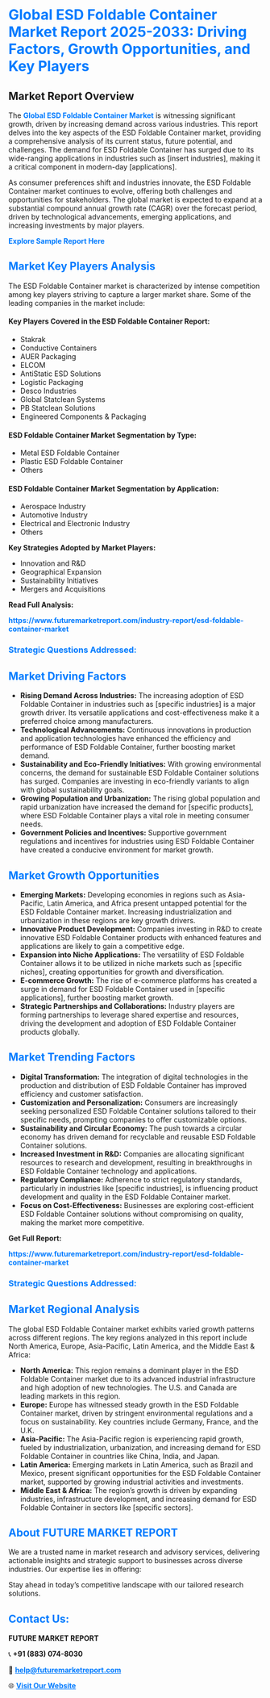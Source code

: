 <h1 style="color: #007BFF;">Global ESD Foldable Container Market Report 2025-2033: Driving Factors, Growth Opportunities, and Key Players</h1>

<section id="overview">
<h2>Market Report Overview</h2>
<p>The <a href="https://www.futuremarketreport.com/industry-report/esd-foldable-container-market" style="color: #007BFF; text-decoration: none;"><strong>Global ESD Foldable Container Market</strong></a> is witnessing significant growth, driven by increasing demand across various industries. This report delves into the key aspects of the ESD Foldable Container market, providing a comprehensive analysis of its current status, future potential, and challenges. The demand for ESD Foldable Container has surged due to its wide-ranging applications in industries such as [insert industries], making it a critical component in modern-day [applications].</p>
<p>As consumer preferences shift and industries innovate, the ESD Foldable Container market continues to evolve, offering both challenges and opportunities for stakeholders. The global market is expected to expand at a substantial compound annual growth rate (CAGR) over the forecast period, driven by technological advancements, emerging applications, and increasing investments by major players.</p>
</section>

<section id="overview">
<p><a href="https://www.futuremarketreport.com/request-sample/reportId=50246" style="color: #007BFF; text-decoration: none;"><strong>Explore Sample Report Here</strong></a></p>
</section>

<section id="key-players">
<h2 style="color: #007BFF;">Market Key Players Analysis</h2>
<p>The ESD Foldable Container market is characterized by intense competition among key players striving to capture a larger market share. Some of the leading companies in the market include:</p>
<h4>Key Players Covered in the ESD Foldable Container Report:</h4>
<ul><li>Stakrak</li><li>Conductive Containers</li><li>AUER Packaging</li><li>ELCOM</li><li>AntiStatic ESD Solutions</li><li>Logistic Packaging</li><li>Desco Industries</li><li>Global Statclean Systems</li><li>PB Statclean Solutions</li><li>Engineered Components &amp; Packaging</li></ul>
<h4>ESD Foldable Container Market Segmentation by Type:</h4>
<ul><li>Metal ESD Foldable Container</li><li>Plastic ESD Foldable Container</li><li>Others</li></ul>

<h4>ESD Foldable Container Market Segmentation by Application:</h4>
<ul><li>Aerospace Industry</li><li>Automotive Industry</li><li>Electrical and Electronic Industry</li><li>Others</li></ul>
<p><strong>Key Strategies Adopted by Market Players:</strong></p>
<ul>
<li>Innovation and R&D</li>
<li>Geographical Expansion</li>
<li>Sustainability Initiatives</li>
<li>Mergers and Acquisitions</li>
</ul>
</section>

<section>
<p><strong>Read Full Analysis: </strong></p><a href="https://www.futuremarketreport.com/industry-report/esd-foldable-container-market" style="color: #007BFF; text-decoration: none;"><strong>https://www.futuremarketreport.com/industry-report/esd-foldable-container-market</strong></a>
<h3 style="color: #007BFF;">Strategic Questions Addressed:</h3>
</section>

<section id="driving-factors">
<h2 style="color: #007BFF;">Market Driving Factors</h2>
<ul>
<li><strong>Rising Demand Across Industries:</strong> The increasing adoption of ESD Foldable Container in industries such as [specific industries] is a major growth driver. Its versatile applications and cost-effectiveness make it a preferred choice among manufacturers.</li>
<li><strong>Technological Advancements:</strong> Continuous innovations in production and application technologies have enhanced the efficiency and performance of ESD Foldable Container, further boosting market demand.</li>
<li><strong>Sustainability and Eco-Friendly Initiatives:</strong> With growing environmental concerns, the demand for sustainable ESD Foldable Container solutions has surged. Companies are investing in eco-friendly variants to align with global sustainability goals.</li>
<li><strong>Growing Population and Urbanization:</strong> The rising global population and rapid urbanization have increased the demand for [specific products], where ESD Foldable Container plays a vital role in meeting consumer needs.</li>
<li><strong>Government Policies and Incentives:</strong> Supportive government regulations and incentives for industries using ESD Foldable Container have created a conducive environment for market growth.</li>
</ul>
</section>

<section id="growth-opportunities">
<h2 style="color: #007BFF;">Market Growth Opportunities</h2>
<ul>
<li><strong>Emerging Markets:</strong> Developing economies in regions such as Asia-Pacific, Latin America, and Africa present untapped potential for the ESD Foldable Container market. Increasing industrialization and urbanization in these regions are key growth drivers.</li>
<li><strong>Innovative Product Development:</strong> Companies investing in R&D to create innovative ESD Foldable Container products with enhanced features and applications are likely to gain a competitive edge.</li>
<li><strong>Expansion into Niche Applications:</strong> The versatility of ESD Foldable Container allows it to be utilized in niche markets such as [specific niches], creating opportunities for growth and diversification.</li>
<li><strong>E-commerce Growth:</strong> The rise of e-commerce platforms has created a surge in demand for ESD Foldable Container used in [specific applications], further boosting market growth.</li>
<li><strong>Strategic Partnerships and Collaborations:</strong> Industry players are forming partnerships to leverage shared expertise and resources, driving the development and adoption of ESD Foldable Container products globally.</li>
</ul>
</section>

<section id="trending-factors">
<h2 style="color: #007BFF;">Market Trending Factors</h2>
<ul>
<li><strong>Digital Transformation:</strong> The integration of digital technologies in the production and distribution of ESD Foldable Container has improved efficiency and customer satisfaction.</li>
<li><strong>Customization and Personalization:</strong> Consumers are increasingly seeking personalized ESD Foldable Container solutions tailored to their specific needs, prompting companies to offer customizable options.</li>
<li><strong>Sustainability and Circular Economy:</strong> The push towards a circular economy has driven demand for recyclable and reusable ESD Foldable Container solutions.</li>
<li><strong>Increased Investment in R&D:</strong> Companies are allocating significant resources to research and development, resulting in breakthroughs in ESD Foldable Container technology and applications.</li>
<li><strong>Regulatory Compliance:</strong> Adherence to strict regulatory standards, particularly in industries like [specific industries], is influencing product development and quality in the ESD Foldable Container market.</li>
<li><strong>Focus on Cost-Effectiveness:</strong> Businesses are exploring cost-efficient ESD Foldable Container solutions without compromising on quality, making the market more competitive.</li>
</ul>
</section>

<section>
<p><strong>Get Full Report: </strong></p><a href="https://www.futuremarketreport.com/industry-report/esd-foldable-container-market" style="color: #007BFF; text-decoration: none;"><strong>https://www.futuremarketreport.com/industry-report/esd-foldable-container-market</strong></a>
<h3 style="color: #007BFF;">Strategic Questions Addressed:</h3>
</section>


<section id="regional-analysis">
<h2 style="color: #007BFF;">Market Regional Analysis</h2>
<p>The global ESD Foldable Container market exhibits varied growth patterns across different regions. The key regions analyzed in this report include North America, Europe, Asia-Pacific, Latin America, and the Middle East & Africa:</p>
<ul>
<li><strong>North America:</strong> This region remains a dominant player in the ESD Foldable Container market due to its advanced industrial infrastructure and high adoption of new technologies. The U.S. and Canada are leading markets in this region.</li>
<li><strong>Europe:</strong> Europe has witnessed steady growth in the ESD Foldable Container market, driven by stringent environmental regulations and a focus on sustainability. Key countries include Germany, France, and the U.K.</li>
<li><strong>Asia-Pacific:</strong> The Asia-Pacific region is experiencing rapid growth, fueled by industrialization, urbanization, and increasing demand for ESD Foldable Container in countries like China, India, and Japan.</li>
<li><strong>Latin America:</strong> Emerging markets in Latin America, such as Brazil and Mexico, present significant opportunities for the ESD Foldable Container market, supported by growing industrial activities and investments.</li>
<li><strong>Middle East & Africa:</strong> The region’s growth is driven by expanding industries, infrastructure development, and increasing demand for ESD Foldable Container in sectors like [specific sectors].</li>
</ul>
</section>

<footer>
<h2 style="color: #007BFF;">About FUTURE MARKET REPORT</h2>
<p>We are a trusted name in market research and advisory services, delivering actionable insights and strategic support to businesses across diverse industries. Our expertise lies in offering:</p>

<p>Stay ahead in today’s competitive landscape with our tailored research solutions.</p>

<h2 style="color: #007BFF;">Contact Us:</h2>
<p><strong>FUTURE MARKET REPORT</strong></p>
<p>📞 <strong>+91 (883) 074-8030</strong></p>
<p>📧 <strong><a href="mailto:help@futuremarketreport.com" style="color: #007BFF;">help@futuremarketreport.com</a></strong></p>
<p>🌐 <strong><a href="https://www.futuremarketreport.com/" style="color: #007BFF;">Visit Our Website</a></strong></p>
</footer>